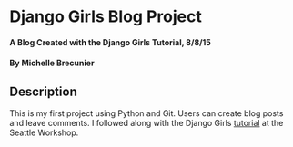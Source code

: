 # Django Girls Blog Project

#### A Blog Created with the Django Girls Tutorial, 8/8/15

#### By Michelle Brecunier

## Description

This is my first project using Python and Git. Users can create blog posts and leave comments. I followed along with the Django Girls [tutorial](http://tutorial.djangogirls.org/en/) at the Seattle Workshop.
